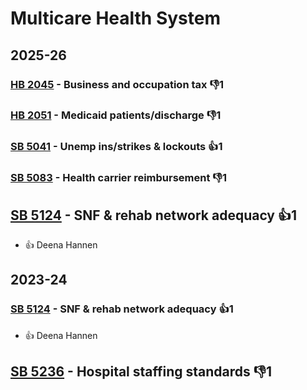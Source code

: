 # Multicare Health System
## 2025-26

### [HB 2045](/bill/2025-26/hb/2045/) - Business and occupation tax  👎1 

### [HB 2051](/bill/2025-26/hb/2051/) - Medicaid patients/discharge  👎1 

### [SB 5041](/bill/2025-26/sb/5041/) - Unemp ins/strikes & lockouts 👍1  

### [SB 5083](/bill/2025-26/sb/5083/) - Health carrier reimbursement  👎1 

## [SB 5124](/bill/2025-26/sb/5124/) - SNF & rehab network adequacy 👍1  
* 👍 Deena Hannen

## 2023-24

### [SB 5124](/bill/2023-24/sb/5124/) - SNF & rehab network adequacy 👍1  
* 👍 Deena Hannen

## [SB 5236](/bill/2023-24/sb/5236/) - Hospital staffing standards  👎1 
